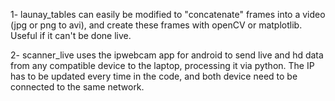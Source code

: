 1- launay_tables can easily be modified to "concatenate" frames into a video (jpg or png to avi), and create these frames with openCV or matplotlib. Useful if it can't be done live.

2- scanner_live uses the ipwebcam app for android to send live and hd data from any compatible device to the laptop, processing it via python. The IP has to be updated every time in the code, and both device need to be connected to the same network.
